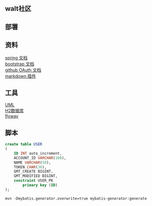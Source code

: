 ## walt社区

## 部署


## 资料
[spring 文档](https://spring.io/guides)<br>
[bootstrap 文档](https://v3.bootcss.com/components/#navbar)<br>
[github OAuth 文档](https://developer.github.com/apps/building-oauth-apps/)<br>
[markdown 插件](http://editor.md.ipandao.com/)<br>

## 工具
[UML](https://www.visual-paradigm.com/cn/download/community.jsp)<br>
[H2数据库](http://www.h2database.com/html/main.html)<br>
[flyway](https://flywaydb.org/getstarted/firststeps/maven)<br>

## 脚本
```sql
create table USER
(
	ID INT auto_increment,
	ACCOUNT_ID VARCHAR(100),
	NAME VARCHAR(50),
	TOKEN CHAR(36),
	GMT_CREATE BIGINT,
	GMT_MODIFIED BIGINT,
	constraint USER_PK
		primary key (ID)
);
```
```shell script
mvn -Dmybatis.generator.overwrite=true mybatis-generator:generate
```
